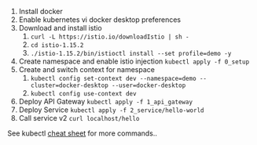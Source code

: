 1. Install docker 
2. Enable kubernetes vi docker desktop preferences 
4. Download and install istio
   1. ``curl -L https://istio.io/downloadIstio | sh -``
   2. ``cd istio-1.15.2``
   3. ``./istio-1.15.2/bin/istioctl install --set profile=demo -y``
5. Create namespace and enable istio injection ``kubectl apply -f 0_setup``
6. Create and switch context for namespace 
   1. ``kubectl config set-context dev --namespace=demo --cluster=docker-desktop --user=docker-desktop ``
   2. ``kubectl config use-context dev``
7. Deploy API Gateway ``kubectl apply -f 1_api_gateway``
8. Deploy Service ``kubectl apply -f 2_service/hello-world``
9. Call service v2 ``curl localhost/hello``



See kubectl [cheat sheet](https://kubernetes.io/docs/reference/kubectl/cheatsheet/) for more commands.. 
